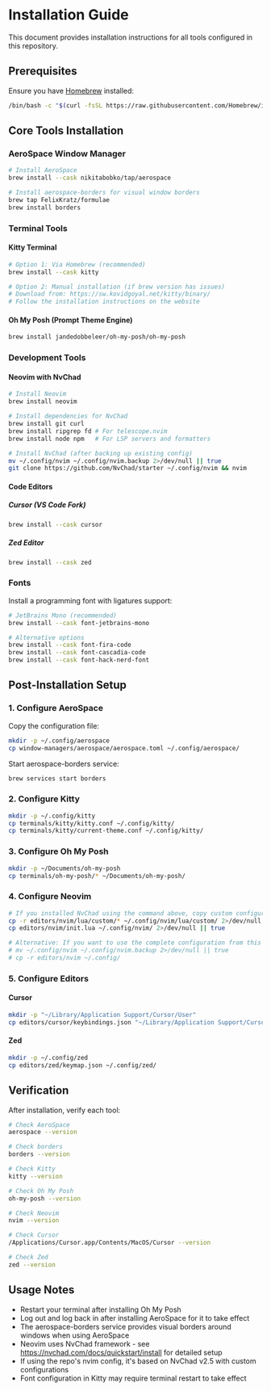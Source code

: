 # Installation Guide

This document provides installation instructions for all tools configured in this repository.

## Prerequisites

Ensure you have [Homebrew](https://brew.sh/) installed:

```bash
/bin/bash -c "$(curl -fsSL https://raw.githubusercontent.com/Homebrew/install/HEAD/install.sh)"
```

## Core Tools Installation

### AeroSpace Window Manager

```bash
# Install AeroSpace
brew install --cask nikitabobko/tap/aerospace

# Install aerospace-borders for visual window borders
brew tap FelixKratz/formulae
brew install borders
```

### Terminal Tools

#### Kitty Terminal
```bash
# Option 1: Via Homebrew (recommended)
brew install --cask kitty

# Option 2: Manual installation (if brew version has issues)
# Download from: https://sw.kovidgoyal.net/kitty/binary/
# Follow the installation instructions on the website
```

#### Oh My Posh (Prompt Theme Engine)
```bash
brew install jandedobbeleer/oh-my-posh/oh-my-posh
```

### Development Tools

#### Neovim with NvChad
```bash
# Install Neovim
brew install neovim

# Install dependencies for NvChad
brew install git curl
brew install ripgrep fd # For telescope.nvim
brew install node npm   # For LSP servers and formatters

# Install NvChad (after backing up existing config)
mv ~/.config/nvim ~/.config/nvim.backup 2>/dev/null || true
git clone https://github.com/NvChad/starter ~/.config/nvim && nvim
```

#### Code Editors

##### Cursor (VS Code Fork)
```bash
brew install --cask cursor
```

##### Zed Editor
```bash
brew install --cask zed
```

### Fonts

Install a programming font with ligatures support:

```bash
# JetBrains Mono (recommended)
brew install --cask font-jetbrains-mono

# Alternative options
brew install --cask font-fira-code
brew install --cask font-cascadia-code
brew install --cask font-hack-nerd-font
```

## Post-Installation Setup

### 1. Configure AeroSpace
Copy the configuration file:
```bash
mkdir -p ~/.config/aerospace
cp window-managers/aerospace/aerospace.toml ~/.config/aerospace/
```

Start aerospace-borders service:
```bash
brew services start borders
```

### 2. Configure Kitty
```bash
mkdir -p ~/.config/kitty
cp terminals/kitty/kitty.conf ~/.config/kitty/
cp terminals/kitty/current-theme.conf ~/.config/kitty/
```

### 3. Configure Oh My Posh
```bash
mkdir -p ~/Documents/oh-my-posh
cp terminals/oh-my-posh/* ~/Documents/oh-my-posh/
```

### 4. Configure Neovim
```bash
# If you installed NvChad using the command above, copy custom configurations
cp -r editors/nvim/lua/custom/* ~/.config/nvim/lua/custom/ 2>/dev/null || true
cp editors/nvim/init.lua ~/.config/nvim/ 2>/dev/null || true

# Alternative: If you want to use the complete configuration from this repo
# mv ~/.config/nvim ~/.config/nvim.backup 2>/dev/null || true
# cp -r editors/nvim ~/.config/
```

### 5. Configure Editors

#### Cursor
```bash
mkdir -p "~/Library/Application Support/Cursor/User"
cp editors/cursor/keybindings.json "~/Library/Application Support/Cursor/User/"
```

#### Zed
```bash
mkdir -p ~/.config/zed
cp editors/zed/keymap.json ~/.config/zed/
```

## Verification

After installation, verify each tool:

```bash
# Check AeroSpace
aerospace --version

# Check borders
borders --version

# Check Kitty
kitty --version

# Check Oh My Posh
oh-my-posh --version

# Check Neovim
nvim --version

# Check Cursor
/Applications/Cursor.app/Contents/MacOS/Cursor --version

# Check Zed
zed --version
```

## Usage Notes

- Restart your terminal after installing Oh My Posh
- Log out and log back in after installing AeroSpace for it to take effect
- The aerospace-borders service provides visual borders around windows when using AeroSpace
- Neovim uses NvChad framework - see https://nvchad.com/docs/quickstart/install for detailed setup
- If using the repo's nvim config, it's based on NvChad v2.5 with custom configurations
- Font configuration in Kitty may require terminal restart to take effect